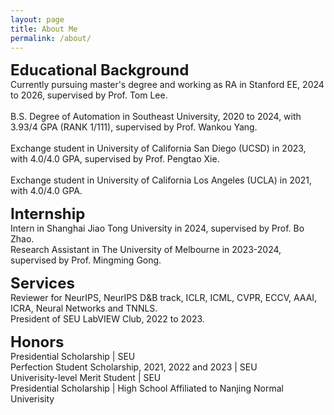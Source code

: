 ```yaml
---
layout: page
title: About Me
permalink: /about/
---
```

<!-- <p>
	Download my <a href="" download="CV">CV</a><br>
	<br>
</p> -->

<p>
	<font size="+2"><strong>Educational Background</strong></font>
	<br>
	Currently pursuing master's degree and working as RA in Stanford EE, 2024 to 2026, supervised by Prof. Tom Lee.
	<br>
	<br>
	B.S. Degree of Automation in Southeast University, 2020 to 2024, with 3.93/4 GPA (RANK 1/111), supervised by Prof. Wankou Yang.
	<br>
	<br>
	Exchange student in University of California San Diego (UCSD) in 2023, with 4.0/4.0 GPA, supervised by Prof. Pengtao Xie.
	<br>
	<br>
	Exchange student in University of California Los Angeles (UCLA) in 2021, with 4.0/4.0 GPA.
	<br>
</p>

<p>
	<font size="+2"><strong> Internship </strong></font>
	<br> Intern in Shanghai Jiao Tong University in 2024, supervised by Prof. Bo Zhao.
	<br> Research Assistant in The University of Melbourne in 2023-2024, supervised by Prof. Mingming Gong.
</p>

<p>
	<font size="+2"><strong> Services </strong></font>
	<br> Reviewer for NeurIPS, NeurIPS D&B track, ICLR, ICML, CVPR, ECCV, AAAI, ICRA, Neural Networks and TNNLS. 
	<br> President of SEU LabVIEW Club, 2022 to 2023.
</p>

<p>
	<font size="+2"><strong> Honors </strong></font>
	<br> Presidential Scholarship | SEU
	<br> Perfection Student Scholarship, 2021, 2022 and 2023 | SEU
	<br> Univerisity-level Merit Student | SEU
	<br> Presidential Scholarship | High School Affiliated to Nanjing Normal Univerisity
</p>

